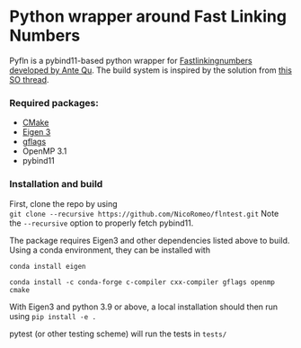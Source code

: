 # Python wrapper around Fast Linking Numbers

Pyfln is a pybind11-based python wrapper for [Fastlinkingnumbers developed by Ante Qu](https://github.com/antequ/fastlinkingnumbers). The build system is inspired by the solution from [this SO thread](https://stackoverflow.com/questions/47599162/pybind11-how-to-package-c-and-python-code-into-a-single-package).


### Required packages:
* [CMake](https://cmake.org/)
* [Eigen 3](https://eigen.tuxfamily.org/)
* [gflags](https://gflags.github.io/gflags/)
* OpenMP 3.1
* pybind11


### Installation and build
First, clone the  repo by using  
``
git clone --recursive https://github.com/NicoRomeo/flntest.git
``
Note the `--recursive` option to properly fetch pybind11.

The package requires Eigen3 and other dependencies listed above to build. Using a conda environment, they can be installed with

``
conda install eigen
``

``
conda install -c conda-forge c-compiler cxx-compiler gflags openmp cmake
``

With Eigen3 and python 3.9 or above, a local installation should then run using
``
pip install -e .
``

pytest (or other testing scheme) will run the tests in `tests/`

